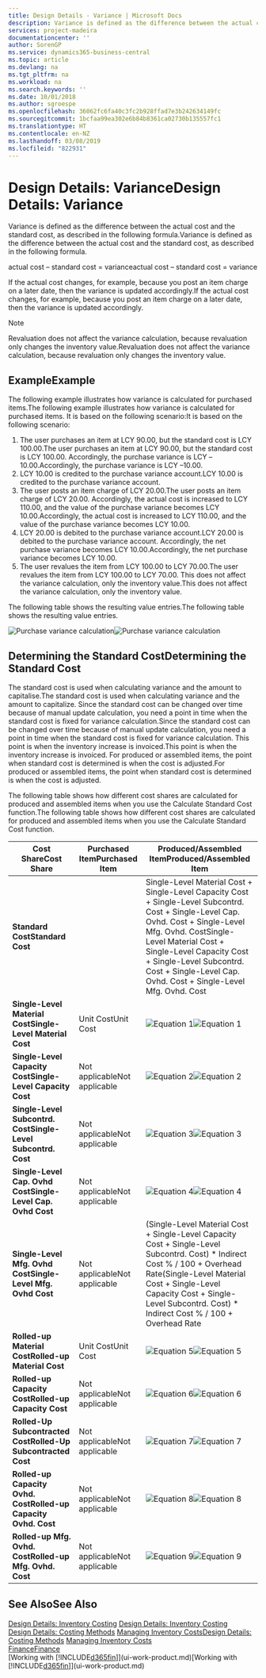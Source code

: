 ```yaml
---
title: Design Details - Variance | Microsoft Docs
description: Variance is defined as the difference between the actual cost and the standard cost, as described in the following formula.
services: project-madeira
documentationcenter: ''
author: SorenGP
ms.service: dynamics365-business-central
ms.topic: article
ms.devlang: na
ms.tgt_pltfrm: na
ms.workload: na
ms.search.keywords: ''
ms.date: 10/01/2018
ms.author: sgroespe
ms.openlocfilehash: 36062fc6fa40c3fc2b928ffad7e3b242634149fc
ms.sourcegitcommit: 1bcfaa99ea302e6b84b8361ca02730b135557fc1
ms.translationtype: HT
ms.contentlocale: en-NZ
ms.lasthandoff: 03/08/2019
ms.locfileid: "822931"
---
```

# <a name="design-details-variance"></a><span data-ttu-id="6e5d1-103">Design Details: Variance</span><span class="sxs-lookup"><span data-stu-id="6e5d1-103">Design Details: Variance</span></span>
<span data-ttu-id="6e5d1-104">Variance is defined as the difference between the actual cost and the standard cost, as described in the following formula.</span><span class="sxs-lookup"><span data-stu-id="6e5d1-104">Variance is defined as the difference between the actual cost and the standard cost, as described in the following formula.</span></span>  

 <span data-ttu-id="6e5d1-105">actual cost – standard cost = variance</span><span class="sxs-lookup"><span data-stu-id="6e5d1-105">actual cost – standard cost = variance</span></span>  

 <span data-ttu-id="6e5d1-106">If the actual cost changes, for example, because you post an item charge on a later date, then the variance is updated accordingly.</span><span class="sxs-lookup"><span data-stu-id="6e5d1-106">If the actual cost changes, for example, because you post an item charge on a later date, then the variance is updated accordingly.</span></span>  

> [!NOTE]  
>  <span data-ttu-id="6e5d1-107">Revaluation does not affect the variance calculation, because revaluation only changes the inventory value.</span><span class="sxs-lookup"><span data-stu-id="6e5d1-107">Revaluation does not affect the variance calculation, because revaluation only changes the inventory value.</span></span>  

## <a name="example"></a><span data-ttu-id="6e5d1-108">Example</span><span class="sxs-lookup"><span data-stu-id="6e5d1-108">Example</span></span>  
 <span data-ttu-id="6e5d1-109">The following example illustrates how variance is calculated for purchased items.</span><span class="sxs-lookup"><span data-stu-id="6e5d1-109">The following example illustrates how variance is calculated for purchased items.</span></span> <span data-ttu-id="6e5d1-110">It is based on the following scenario:</span><span class="sxs-lookup"><span data-stu-id="6e5d1-110">It is based on the following scenario:</span></span>  

1.  <span data-ttu-id="6e5d1-111">The user purchases an item at LCY 90.00, but the standard cost is LCY 100.00.</span><span class="sxs-lookup"><span data-stu-id="6e5d1-111">The user purchases an item at LCY 90.00, but the standard cost is LCY 100.00.</span></span> <span data-ttu-id="6e5d1-112">Accordingly, the purchase variance is LCY –10.00.</span><span class="sxs-lookup"><span data-stu-id="6e5d1-112">Accordingly, the purchase variance is LCY –10.00.</span></span>  
2.  <span data-ttu-id="6e5d1-113">LCY 10.00 is credited to the purchase variance account.</span><span class="sxs-lookup"><span data-stu-id="6e5d1-113">LCY 10.00 is credited to the purchase variance account.</span></span>  
3.  <span data-ttu-id="6e5d1-114">The user posts an item charge of LCY 20.00.</span><span class="sxs-lookup"><span data-stu-id="6e5d1-114">The user posts an item charge of LCY 20.00.</span></span> <span data-ttu-id="6e5d1-115">Accordingly, the actual cost is increased to LCY 110.00, and the value of the purchase variance becomes LCY 10.00.</span><span class="sxs-lookup"><span data-stu-id="6e5d1-115">Accordingly, the actual cost is increased to LCY 110.00, and the value of the purchase variance becomes LCY 10.00.</span></span>  
4.  <span data-ttu-id="6e5d1-116">LCY 20.00 is debited to the purchase variance account.</span><span class="sxs-lookup"><span data-stu-id="6e5d1-116">LCY 20.00 is debited to the purchase variance account.</span></span> <span data-ttu-id="6e5d1-117">Accordingly, the net purchase variance becomes LCY 10.00.</span><span class="sxs-lookup"><span data-stu-id="6e5d1-117">Accordingly, the net purchase variance becomes LCY 10.00.</span></span>  
5.  <span data-ttu-id="6e5d1-118">The user revalues the item from LCY 100.00 to LCY 70.00.</span><span class="sxs-lookup"><span data-stu-id="6e5d1-118">The user revalues the item from LCY 100.00 to LCY 70.00.</span></span> <span data-ttu-id="6e5d1-119">This does not affect the variance calculation, only the inventory value.</span><span class="sxs-lookup"><span data-stu-id="6e5d1-119">This does not affect the variance calculation, only the inventory value.</span></span>  

 <span data-ttu-id="6e5d1-120">The following table shows the resulting value entries.</span><span class="sxs-lookup"><span data-stu-id="6e5d1-120">The following table shows the resulting value entries.</span></span>  

 <span data-ttu-id="6e5d1-121">![Purchase variance calculation](media/design_details_inventory_costing_11_purchase_variance.png "Purchase variance calculation")</span><span class="sxs-lookup"><span data-stu-id="6e5d1-121">![Purchase variance calculation](media/design_details_inventory_costing_11_purchase_variance.png "Purchase variance calculation")</span></span>  

## <a name="determining-the-standard-cost"></a><span data-ttu-id="6e5d1-122">Determining the Standard Cost</span><span class="sxs-lookup"><span data-stu-id="6e5d1-122">Determining the Standard Cost</span></span>  
 <span data-ttu-id="6e5d1-123">The standard cost is used when calculating variance and the amount to capitalise.</span><span class="sxs-lookup"><span data-stu-id="6e5d1-123">The standard cost is used when calculating variance and the amount to capitalize.</span></span> <span data-ttu-id="6e5d1-124">Since the standard cost can be changed over time because of manual update calculation, you need a point in time when the standard cost is fixed for variance calculation.</span><span class="sxs-lookup"><span data-stu-id="6e5d1-124">Since the standard cost can be changed over time because of manual update calculation, you need a point in time when the standard cost is fixed for variance calculation.</span></span> <span data-ttu-id="6e5d1-125">This point is when the inventory increase is invoiced.</span><span class="sxs-lookup"><span data-stu-id="6e5d1-125">This point is when the inventory increase is invoiced.</span></span> <span data-ttu-id="6e5d1-126">For produced or assembled items, the point when standard cost is determined is when the cost is adjusted.</span><span class="sxs-lookup"><span data-stu-id="6e5d1-126">For produced or assembled items, the point when standard cost is determined is when the cost is adjusted.</span></span>  

 <span data-ttu-id="6e5d1-127">The following table shows how different cost shares are calculated for produced and assembled items when you use the Calculate Standard Cost function.</span><span class="sxs-lookup"><span data-stu-id="6e5d1-127">The following table shows how different cost shares are calculated for produced and assembled items when you use the Calculate Standard Cost function.</span></span>  

|<span data-ttu-id="6e5d1-128">Cost Share</span><span class="sxs-lookup"><span data-stu-id="6e5d1-128">Cost Share</span></span>|<span data-ttu-id="6e5d1-129">Purchased Item</span><span class="sxs-lookup"><span data-stu-id="6e5d1-129">Purchased Item</span></span>|<span data-ttu-id="6e5d1-130">Produced/Assembled Item</span><span class="sxs-lookup"><span data-stu-id="6e5d1-130">Produced/Assembled Item</span></span>|  
|----------------|--------------------|------------------------------|  
|<span data-ttu-id="6e5d1-131">**Standard Cost**</span><span class="sxs-lookup"><span data-stu-id="6e5d1-131">**Standard Cost**</span></span>||<span data-ttu-id="6e5d1-132">Single-Level Material Cost + Single-Level Capacity Cost + Single-Level Subcontrd. Cost + Single-Level Cap. Ovhd. Cost + Single-Level Mfg. Ovhd. Cost</span><span class="sxs-lookup"><span data-stu-id="6e5d1-132">Single-Level Material Cost + Single-Level Capacity Cost + Single-Level Subcontrd. Cost + Single-Level Cap. Ovhd. Cost + Single-Level Mfg. Ovhd. Cost</span></span>|  
|<span data-ttu-id="6e5d1-133">**Single-Level Material Cost**</span><span class="sxs-lookup"><span data-stu-id="6e5d1-133">**Single-Level Material Cost**</span></span>|<span data-ttu-id="6e5d1-134">Unit Cost</span><span class="sxs-lookup"><span data-stu-id="6e5d1-134">Unit Cost</span></span>|<span data-ttu-id="6e5d1-135">![Equation 1](media/design_details_inventory_costing_11_equation_1.png "Equation 1")</span><span class="sxs-lookup"><span data-stu-id="6e5d1-135">![Equation 1](media/design_details_inventory_costing_11_equation_1.png "Equation 1")</span></span>|  
|<span data-ttu-id="6e5d1-136">**Single-Level Capacity Cost**</span><span class="sxs-lookup"><span data-stu-id="6e5d1-136">**Single-Level Capacity Cost**</span></span>|<span data-ttu-id="6e5d1-137">Not applicable</span><span class="sxs-lookup"><span data-stu-id="6e5d1-137">Not applicable</span></span>|<span data-ttu-id="6e5d1-138">![Equation 2](media/design_details_inventory_costing_11_equation_2.png "Equation 2")</span><span class="sxs-lookup"><span data-stu-id="6e5d1-138">![Equation 2](media/design_details_inventory_costing_11_equation_2.png "Equation 2")</span></span>|  
|<span data-ttu-id="6e5d1-139">**Single-Level Subcontrd. Cost**</span><span class="sxs-lookup"><span data-stu-id="6e5d1-139">**Single-Level Subcontrd. Cost**</span></span>|<span data-ttu-id="6e5d1-140">Not applicable</span><span class="sxs-lookup"><span data-stu-id="6e5d1-140">Not applicable</span></span>|<span data-ttu-id="6e5d1-141">![Equation 3](media/design_details_inventory_costing_11_equation_3.png "Equation 3")</span><span class="sxs-lookup"><span data-stu-id="6e5d1-141">![Equation 3](media/design_details_inventory_costing_11_equation_3.png "Equation 3")</span></span>|  
|<span data-ttu-id="6e5d1-142">**Single-Level Cap. Ovhd Cost**</span><span class="sxs-lookup"><span data-stu-id="6e5d1-142">**Single-Level Cap. Ovhd Cost**</span></span>|<span data-ttu-id="6e5d1-143">Not applicable</span><span class="sxs-lookup"><span data-stu-id="6e5d1-143">Not applicable</span></span>|<span data-ttu-id="6e5d1-144">![Equation 4](media/design_details_inventory_costing_11_equation_4.png "Equation 4")</span><span class="sxs-lookup"><span data-stu-id="6e5d1-144">![Equation 4](media/design_details_inventory_costing_11_equation_4.png "Equation 4")</span></span>|  
|<span data-ttu-id="6e5d1-145">**Single-Level Mfg. Ovhd Cost**</span><span class="sxs-lookup"><span data-stu-id="6e5d1-145">**Single-Level Mfg. Ovhd Cost**</span></span>|<span data-ttu-id="6e5d1-146">Not applicable</span><span class="sxs-lookup"><span data-stu-id="6e5d1-146">Not applicable</span></span>|<span data-ttu-id="6e5d1-147">(Single-Level Material Cost + Single-Level Capacity Cost + Single-Level Subcontrd. Cost) \* Indirect Cost % / 100 + Overhead Rate</span><span class="sxs-lookup"><span data-stu-id="6e5d1-147">(Single-Level Material Cost + Single-Level Capacity Cost + Single-Level Subcontrd. Cost) \* Indirect Cost % / 100 + Overhead Rate</span></span>|  
|<span data-ttu-id="6e5d1-148">**Rolled-up Material Cost**</span><span class="sxs-lookup"><span data-stu-id="6e5d1-148">**Rolled-up Material Cost**</span></span>|<span data-ttu-id="6e5d1-149">Unit Cost</span><span class="sxs-lookup"><span data-stu-id="6e5d1-149">Unit Cost</span></span>|<span data-ttu-id="6e5d1-150">![Equation 5](media/design_details_inventory_costing_11_equation_5.png "Equation 5")</span><span class="sxs-lookup"><span data-stu-id="6e5d1-150">![Equation 5](media/design_details_inventory_costing_11_equation_5.png "Equation 5")</span></span>|  
|<span data-ttu-id="6e5d1-151">**Rolled-up Capacity Cost**</span><span class="sxs-lookup"><span data-stu-id="6e5d1-151">**Rolled-up Capacity Cost**</span></span>|<span data-ttu-id="6e5d1-152">Not applicable</span><span class="sxs-lookup"><span data-stu-id="6e5d1-152">Not applicable</span></span>|<span data-ttu-id="6e5d1-153">![Equation 6](media/design_details_inventory_costing_11_equation_6.png "Equation 6")</span><span class="sxs-lookup"><span data-stu-id="6e5d1-153">![Equation 6](media/design_details_inventory_costing_11_equation_6.png "Equation 6")</span></span>|  
|<span data-ttu-id="6e5d1-154">**Rolled-Up Subcontracted Cost**</span><span class="sxs-lookup"><span data-stu-id="6e5d1-154">**Rolled-Up Subcontracted Cost**</span></span>|<span data-ttu-id="6e5d1-155">Not applicable</span><span class="sxs-lookup"><span data-stu-id="6e5d1-155">Not applicable</span></span>|<span data-ttu-id="6e5d1-156">![Equation 7](media/design_details_inventory_costing_11_equation_7.png "Equation 7")</span><span class="sxs-lookup"><span data-stu-id="6e5d1-156">![Equation 7](media/design_details_inventory_costing_11_equation_7.png "Equation 7")</span></span>|  
|<span data-ttu-id="6e5d1-157">**Rolled-up Capacity Ovhd. Cost**</span><span class="sxs-lookup"><span data-stu-id="6e5d1-157">**Rolled-up Capacity Ovhd. Cost**</span></span>|<span data-ttu-id="6e5d1-158">Not applicable</span><span class="sxs-lookup"><span data-stu-id="6e5d1-158">Not applicable</span></span>|<span data-ttu-id="6e5d1-159">![Equation 8](media/design_details_inventory_costing_11_equation_8.png "Equation 8")</span><span class="sxs-lookup"><span data-stu-id="6e5d1-159">![Equation 8](media/design_details_inventory_costing_11_equation_8.png "Equation 8")</span></span>|  
|<span data-ttu-id="6e5d1-160">**Rolled-up Mfg. Ovhd. Cost**</span><span class="sxs-lookup"><span data-stu-id="6e5d1-160">**Rolled-up Mfg. Ovhd. Cost**</span></span>|<span data-ttu-id="6e5d1-161">Not applicable</span><span class="sxs-lookup"><span data-stu-id="6e5d1-161">Not applicable</span></span>|<span data-ttu-id="6e5d1-162">![Equation 9](media/design_details_inventory_costing_11_equation_9.png "Equation 9")</span><span class="sxs-lookup"><span data-stu-id="6e5d1-162">![Equation 9](media/design_details_inventory_costing_11_equation_9.png "Equation 9")</span></span>|  

## <a name="see-also"></a><span data-ttu-id="6e5d1-163">See Also</span><span class="sxs-lookup"><span data-stu-id="6e5d1-163">See Also</span></span>  
 <span data-ttu-id="6e5d1-164">[Design Details: Inventory Costing](design-details-inventory-costing.md) </span><span class="sxs-lookup"><span data-stu-id="6e5d1-164">[Design Details: Inventory Costing](design-details-inventory-costing.md) </span></span>  
 <span data-ttu-id="6e5d1-165">[Design Details: Costing Methods](design-details-costing-methods.md) [Managing Inventory Costs](finance-manage-inventory-costs.md)</span><span class="sxs-lookup"><span data-stu-id="6e5d1-165">[Design Details: Costing Methods](design-details-costing-methods.md) [Managing Inventory Costs](finance-manage-inventory-costs.md)</span></span>  
 [<span data-ttu-id="6e5d1-166">Finance</span><span class="sxs-lookup"><span data-stu-id="6e5d1-166">Finance</span></span>](finance.md)  
 <span data-ttu-id="6e5d1-167">[Working with [!INCLUDE[d365fin](includes/d365fin_md.md)]](ui-work-product.md)</span><span class="sxs-lookup"><span data-stu-id="6e5d1-167">[Working with [!INCLUDE[d365fin](includes/d365fin_md.md)]](ui-work-product.md)</span></span>
